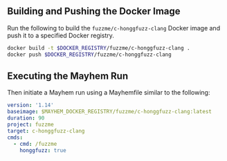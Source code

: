 ## Building and Pushing the Docker Image

Run the following to build the `fuzzme/c-honggfuzz-clang` Docker image and push it to a specified Docker registry.

```sh
docker build -t $DOCKER_REGISTRY/fuzzme/c-honggfuzz-clang .
docker push $DOCKER_REGISTRY/fuzzme/c-honggfuzz-clang
```

## Executing the Mayhem Run

Then initiate a Mayhem run using a Mayhemfile similar to the following:

```yaml
version: '1.14'
baseimage: $MAYHEM_DOCKER_REGISTRY/fuzzme/c-honggfuzz-clang:latest
duration: 90
project: fuzzme
target: c-honggfuzz-clang
cmds:
  - cmd: /fuzzme
    honggfuzz: true
```

